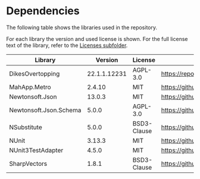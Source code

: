 # Dependencies
The following table shows the libraries used in the repository.

For each library the version and used license is shown. For the full license text of the library, refer to the [Licenses subfolder](licenses).

| Library                           | Version     | License      | Source                                                                                       |
|-----------------------------------|-------------|--------------|----------------------------------------------------------------------------------------------|
| DikesOvertopping                  | 22.1.1.12231| AGPL-3.0     | https://repos.deltares.nl/repos/FailureMechanisms/FailureMechanisms/DikesOvertopping/trunk/  |
| MahApp.Metro                      | 2.4.10      | MIT          | https://github.com/MahApps/MahApps.Metro                                                     |
| Newtonsoft.Json                   | 13.0.3      | MIT          | https://github.com/JamesNK/Newtonsoft.Json                                                   |
| Newtonsoft.Json.Schema            | 5.0.0       | AGPL-3.0     | https://github.com/JamesNK/Newtonsoft.Json.Schema                                            |
| NSubstitute                       | 5.0.0       | BSD3-Clause  | https://github.com/nsubstitute/NSubstitute                                                   |
| NUnit                             | 3.13.3      | MIT          | https://github.com/nunit/nunit                                                               |
| NUnit3TestAdapter                 | 4.5.0       | MIT          | https://github.com/nunit/nunit3-vs-adapter                                                   |
| SharpVectors                      | 1.8.1       | BSD3-Clause  | https://github.com/ElinamLLC/SharpVectors                                                    |